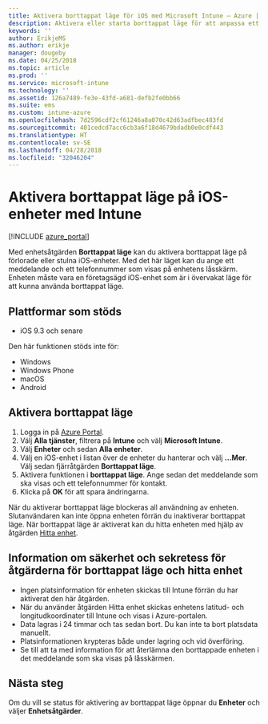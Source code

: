 ```yaml
---
title: Aktivera borttappat läge för iOS med Microsoft Intune – Azure | Microsoft Docs
description: Aktivera eller starta borttappat läge för att anpassa ett meddelande som visas på låsskärmen på en borttappad eller stulen iOS-enhet med hjälp av Microsoft Intune. Få även information om säkerhet och sekretess när du använder åtgärden för borttappat läge.
keywords: ''
author: ErikjeMS
ms.author: erikje
manager: dougeby
ms.date: 04/25/2018
ms.topic: article
ms.prod: ''
ms.service: microsoft-intune
ms.technology: ''
ms.assetid: 126a7489-fe3e-43fd-a681-defb2fe0bb66
ms.suite: ems
ms.custom: intune-azure
ms.openlocfilehash: 7d2596cdf2cf61246a8a070c42d63adfbec483fd
ms.sourcegitcommit: 401cedcd7acc6cb3a6f18d4679bdadb0e0cdf443
ms.translationtype: HT
ms.contentlocale: sv-SE
ms.lasthandoff: 04/28/2018
ms.locfileid: "32046204"
---
```

# <a name="enable-lost-mode-on-ios-devices-with-intune"></a>Aktivera borttappat läge på iOS-enheter med Intune

[!INCLUDE [azure_portal](./includes/azure_portal.md)]

Med enhetsåtgärden **Borttappat läge** kan du aktivera borttappat läge på förlorade eller stulna iOS-enheter. Med det här läget kan du ange ett meddelande och ett telefonnummer som visas på enhetens låsskärm. Enheten måste vara en företagsägd iOS-enhet som är i övervakat läge för att kunna använda borttappat läge.

## <a name="supported-platforms"></a>Plattformar som stöds

- iOS 9.3 och senare

Den här funktionen stöds inte för: 
- Windows
- Windows Phone
- macOS
- Android

## <a name="enable-lost-mode"></a>Aktivera borttappat läge

1. Logga in på [Azure Portal](https://portal.azure.com).
2. Välj **Alla tjänster**, filtrera på **Intune** och välj **Microsoft Intune**.
3. Välj **Enheter** och sedan **Alla enheter**.
4. Välj en iOS-enhet i listan över de enheter du hanterar och välj **...Mer**. Välj sedan fjärråtgärden **Borttappat läge**.
5. Aktivera funktionen i **borttappat läge**. Ange sedan det meddelande som ska visas och ett telefonnummer för kontakt.
6. Klicka på **OK** för att spara ändringarna.

När du aktiverar borttappat läge blockeras all användning av enheten. Slutanvändaren kan inte öppna enheten förrän du inaktiverar borttappat läge. När borttappat läge är aktiverat kan du hitta enheten med hjälp av åtgärden [Hitta enhet](device-locate.md).

## <a name="security-and-privacy-information-for-the-lost-mode-and-locate-device-actions"></a>Information om säkerhet och sekretess för åtgärderna för borttappat läge och hitta enhet
- Ingen platsinformation för enheten skickas till Intune förrän du har aktiverat den här åtgärden.
- När du använder åtgärden Hitta enhet skickas enhetens latitud- och longitudkoordinater till Intune och visas i Azure-portalen.
- Data lagras i 24 timmar och tas sedan bort. Du kan inte ta bort platsdata manuellt.
- Platsinformationen krypteras både under lagring och vid överföring.
- Se till att ta med information för att återlämna den borttappade enheten i det meddelande som ska visas på låsskärmen.

## <a name="next-steps"></a>Nästa steg

Om du vill se status för aktivering av borttappat läge öppnar du **Enheter** och väljer **Enhetsåtgärder**.